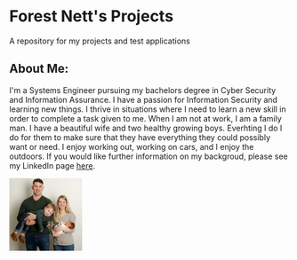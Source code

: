 # Forest Nett's Projects
A repository for my projects and test applications
## About Me:
I'm a Systems Engineer pursuing my bachelors degree in Cyber Security and Information Assurance. I have a passion for Information Security and learning new things. I thrive in situations where I need to learn a new skill in order to complete a task given to me. When I am not at work, I am a family man. I have a beautiful wife and two healthy growing boys. Everhting I do I do for them to make sure that they have everything they could possibly want or need. I enjoy working out, working on cars, and I enjoy the outdoors. 
If you would like further information on my backgroud, please see my LinkedIn page [here](https://www.linkedin.com/in/forest-nett-a8b839151/). 

<p float="middle">
    <img src="/images/Family.jpg" width="26%" title="My family" />
</p>
